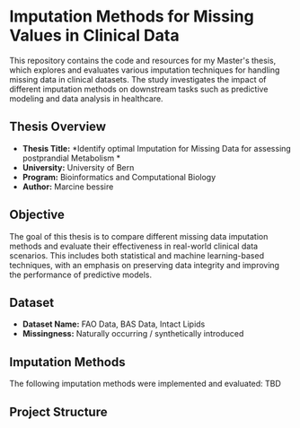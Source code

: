 # Imputation Methods for Missing Values in Clinical Data

This repository contains the code and resources for my Master's thesis, which explores and evaluates various imputation techniques for handling missing data in clinical datasets. The study investigates the impact of different imputation methods on downstream tasks such as predictive modeling and data analysis in healthcare.

## Thesis Overview

- **Thesis Title:** *Identify optimal Imputation for Missing Data for assessing postprandial Metabolism *
- **University:** University of Bern
- **Program:** Bioinformatics and Computational Biology
- **Author:** Marcine bessire

## Objective

The goal of this thesis is to compare different missing data imputation methods and evaluate their effectiveness in real-world clinical data scenarios. This includes both statistical and machine learning-based techniques, with an emphasis on preserving data integrity and improving the performance of predictive models.

## Dataset

- **Dataset Name:** FAO Data, BAS Data, Intact Lipids
- **Missingness:** Naturally occurring / synthetically introduced 

## Imputation Methods

The following imputation methods were implemented and evaluated:
TBD


## Project Structure

